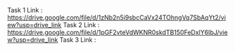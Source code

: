 Task 1 Link : https://drive.google.com/file/d/1zNb2n5i9sbcCaVx24TOhngVq7SbAqYt2/view?usp=drive_link
Task 2 Link : https://drive.google.com/file/d/1pGF2vteVdWKNR0skdTB150FeDxlY6IbJ/view?usp=drive_link
Task 3 Link : 

